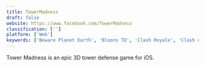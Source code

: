 ```yaml
---
title: TowerMadness
draft: false 
website: https://www.facebook.com/TowerMadness
classification: ['']
platform: ['Web']
keywords: ['Beware Planet Earth', 'Bloons TD', 'Clash Royale', 'Clash of Clans', 'Defend Your Motti', 'Defensoid', 'DomiNations', 'Fieldrunners', 'Fieldrunners Attack', 'Game of War', 'Genetic Invasion', 'HexDefense', 'Innotoria Tower Defense', 'Kingdom Rush', 'Pheugo', 'Robo Defense', 'Royal Revolt', 'Summoners War', 'Tower Duel', 'Towers of Oz']
---
```

Tower Madness is an epic 3D tower defense game for iOS.